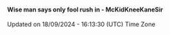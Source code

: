 #### Wise man says only fool rush in - McKidKneeKaneSir
Updated on 18/09/2024 - 16:13:30 (UTC) Time Zone
